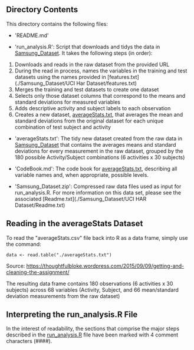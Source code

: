 ## Directory Contents

This directory contains the following files:

- 'README.md'

- 'run_analysis.R': Script that downloads and tidys the data in [Samsung_Dataset](./Samsung_Dataset). It takes the following steps (in order):
 1. Downloads and reads in the raw dataset from the provided URL
 2. During the read in process, names the variables in the training and test datasets using the names provided in [features.txt](./Samsung_Dataset/UCI Har Dataset/features.txt) 
 3. Merges the training and test datasets to create one dataset 
 4. Selects only those dataset columns that correspond to the means and standard deviations for measured variables
 5. Adds descriptive activity and subject labels to each observation 
 6. Creates a new dataset, [averageStats.txt](./averageStats.txt), that averages the mean and standard deviations from the original dataset for each unique combination of test subject and activity 

- 'averageStats.txt': The tidy new dataset created from the raw data in [Samsung_Dataset](./Samsung_Dataset) that contains the averages means and standard deviations for every measurement in the raw dataset, grouped by the 180 possible Activity/Subject combinations (6 activities x 30 subjects)

- 'CodeBook.md': The code book for [averageStats.txt](./averageStats.txt), describing all variable names and, when appropriate, possible levels. 

- 'Samsung_Dataset.zip': Compressed raw data files used as input for run_analysis.R. For more information on this data set, please see the associated [Readme.txt](./Samsung_Dataset/UCI HAR Dataset/Readme.txt)  

## Reading in the averageStats Dataset

To read the "averageStats.csv" file back into R as a data frame, simply use the command:

`data <- read.table("./averageStats.txt")`

Source: https://thoughtfulbloke.wordpress.com/2015/09/09/getting-and-cleaning-the-assignment/

The resulting data frame contains 180 observations (6 activities x 30 subjects) across 68 variables (Activity, Subject, and 66 mean/standard deviation measurements from the raw dataset)



## Interpreting the run_analysis.R File

In the interest of readability, the sections that comprise the major steps described in the [run_analysis.R](./run_analysis.R) file have been marked with 4 comment characters (####). 